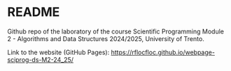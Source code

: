 # README

Github repo of the laboratory of the course Scientific Programming Module 2 - Algorithms and Data Structures 2024/2025, University of Trento.

Link to the website (GitHub Pages): https://rflocfloc.github.io/webpage-sciprog-ds-M2-24_25/
